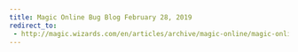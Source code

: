 ```yaml
---
title: Magic Online Bug Blog February 28, 2019
redirect_to:
 - http://magic.wizards.com/en/articles/archive/magic-online/magic-online-bug-blog-february-28-2019-2019-02-28
---
```

